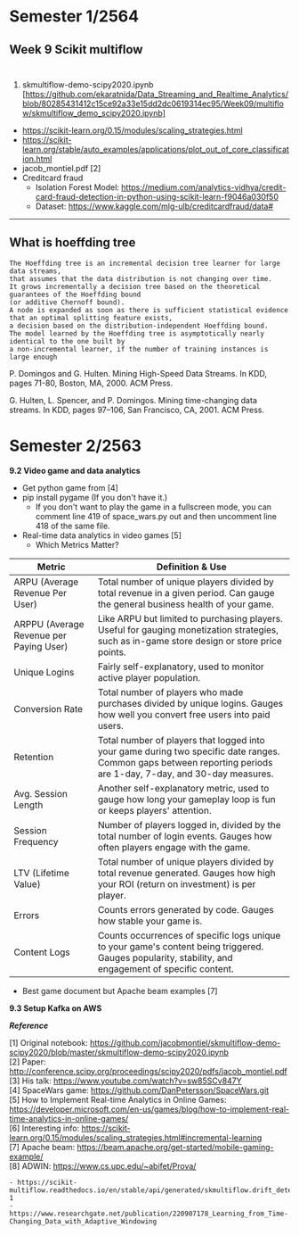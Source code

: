 # Semester 1/2564
## Week 9 Scikit multiflow </br></br>

1. skmultiflow-demo-scipy2020.ipynb [https://github.com/ekaratnida/Data_Streaming_and_Realtime_Analytics/blob/80285431412c15ce92a33e15dd2dc0619314ec95/Week09/multiflow/skmultiflow_demo_scipy2020.ipynb]
- https://scikit-learn.org/0.15/modules/scaling_strategies.html
- https://scikit-learn.org/stable/auto_examples/applications/plot_out_of_core_classification.html
- jacob_montiel.pdf [2]
- Creditcard fraud
  - Isolation Forest Model: https://medium.com/analytics-vidhya/credit-card-fraud-detection-in-python-using-scikit-learn-f9046a030f50
  - Dataset: https://www.kaggle.com/mlg-ulb/creditcardfraud/data#
        
 ______
## What is hoeffding tree 

```
The Hoeffding tree is an incremental decision tree learner for large data streams, 
that assumes that the data distribution is not changing over time. 
It grows incrementally a decision tree based on the theoretical guarantees of the Hoeffding bound 
(or additive Chernoff bound). 
A node is expanded as soon as there is sufficient statistical evidence that an optimal splitting feature exists, 
a decision based on the distribution-independent Hoeffding bound. 
The model learned by the Hoeffding tree is asymptotically nearly identical to the one built by 
a non-incremental learner, if the number of training instances is large enough
```

P. Domingos and G. Hulten. Mining High-Speed Data Streams. In KDD, pages 71-80, Boston, MA, 2000. ACM Press.

G. Hulten, L. Spencer, and P. Domingos. Mining time-changing data streams. In KDD, pages 97–106, San Francisco, CA, 2001. ACM Press.
       

# Semester 2/2563

**9.2 Video game and data analytics**
+ Get python game from [4]
+ pip install pygame (If you don't have it.)
    - If you don't want to play the game in a fullscreen mode, you can comment line 419 of space_wars.py out and then uncomment line 418 of the same file.
+ Real-time data analytics in video games [5]
    - Which Metrics Matter?
    
| Metric	     | Definition & Use|
| ---------------| --------------- |
| ARPU (Average Revenue Per User) | Total number of unique players divided by total revenue in a given period. Can gauge the general business health of your game. |
| ARPPU (Average Revenue per Paying User) |	Like ARPU but limited to purchasing players. Useful for gauging monetization strategies, such as in-game store design or store price points.  |
| Unique Logins	| Fairly self-explanatory, used to monitor active player population.|
| Conversion Rate	| Total number of players who made purchases divided by unique logins. Gauges how well you convert free users into paid users.|
| Retention  | Total number of players that logged into your game during two specific date ranges. Common gaps between reporting periods are 1-day, 7-day, and 30-day measures.  |
| Avg. Session Length | Another self-explanatory metric, used to gauge how long your gameplay loop is fun or keeps players' attention.  |
| Session Frequency  | Number of players logged in, divided by the total number of login events. Gauges how often players engage with the game.   |
| LTV (Lifetime Value)  | Total number of unique players divided by total revenue generated. Gauges how high your ROI (return on investment) is per player.  |
| Errors  | Counts errors generated by code. Gauges how stable your game is.  |
| Content Logs  | Counts occurrences of specific logs unique to your game's content being triggered. Gauges popularity, stability, and engagement of specific content.  |

+ Best game document but Apache beam examples [7]


**9.3 Setup Kafka on AWS**


***Reference***

[1] Original notebook: https://github.com/jacobmontiel/skmultiflow-demo-scipy2020/blob/master/skmultiflow-demo-scipy2020.ipynb </br>
[2] Paper: http://conference.scipy.org/proceedings/scipy2020/pdfs/jacob_montiel.pdf </br>
[3] His talk: https://www.youtube.com/watch?v=sw85SCv847Y </br>
[4] SpaceWars game: https://github.com/DanPetersson/SpaceWars.git </br>
[5] How to Implement Real-time Analytics in Online Games: https://developer.microsoft.com/en-us/games/blog/how-to-implement-real-time-analytics-in-online-games/ </br>
[6] Interesting info: https://scikit-learn.org/0.15/modules/scaling_strategies.html#incremental-learning </br>
[7] Apache beam: https://beam.apache.org/get-started/mobile-gaming-example/ </br>
[8] ADWIN: https://www.cs.upc.edu/~abifet/Prova/

    - https://scikit-multiflow.readthedocs.io/en/stable/api/generated/skmultiflow.drift_detection.ADWIN.html#r15061f6a3a9d-1
    - https://www.researchgate.net/publication/220907178_Learning_from_Time-Changing_Data_with_Adaptive_Windowing
